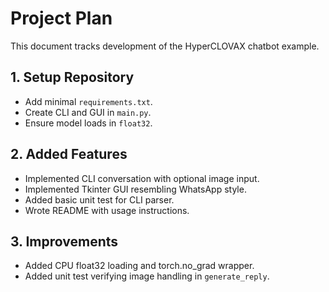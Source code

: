 # Project Plan

This document tracks development of the HyperCLOVAX chatbot example.

## 1. Setup Repository
- Add minimal `requirements.txt`.
- Create CLI and GUI in `main.py`.
- Ensure model loads in `float32`.


## 2. Added Features
- Implemented CLI conversation with optional image input.
- Implemented Tkinter GUI resembling WhatsApp style.
- Added basic unit test for CLI parser.
- Wrote README with usage instructions.

## 3. Improvements
- Added CPU float32 loading and torch.no_grad wrapper.
- Added unit test verifying image handling in `generate_reply`.
